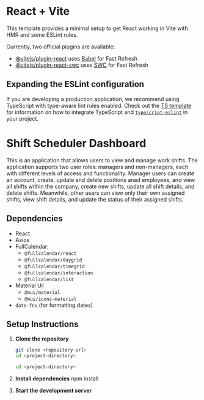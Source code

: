 # React + Vite

This template provides a minimal setup to get React working in Vite with HMR and some ESLint rules.

Currently, two official plugins are available:

- [@vitejs/plugin-react](https://github.com/vitejs/vite-plugin-react/blob/main/packages/plugin-react) uses [Babel](https://babeljs.io/) for Fast Refresh
- [@vitejs/plugin-react-swc](https://github.com/vitejs/vite-plugin-react/blob/main/packages/plugin-react-swc) uses [SWC](https://swc.rs/) for Fast Refresh

## Expanding the ESLint configuration

If you are developing a production application, we recommend using TypeScript with type-aware lint rules enabled. Check out the [TS template](https://github.com/vitejs/vite/tree/main/packages/create-vite/template-react-ts) for information on how to integrate TypeScript and [`typescript-eslint`](https://typescript-eslint.io) in your project.


# Shift Scheduler Dashboard

This is an application that allows users to view and manage work shifts. The application supports two user roles: managers and non-managers, each with different levels of access and functionality. Manager users can create an account, create, update and delete positions anad employees, and view all shifts within the company, create new shifts, update all shift details, and delete shifts. Meanwhile, other users can view only their own assigned shifts, view shift details, and update the status of their assigned shifts.



## Dependencies

- React
- Axios
- FullCalendar:
  - `@fullcalendar/react`
  - `@fullcalendar/daygrid`
  - `@fullcalendar/timegrid`
  - `@fullcalendar/interaction`
  - `@fullcalendar/list`
- Material UI:
  - `@mui/material`
  - `@mui/icons-material`
- `date-fns` (for formatting dates)

## Setup Instructions

1. **Clone the repository**

   ```bash
   git clone <repository-url>
   cd <project-directory>

   cd <project-directory>
2. **Install dependencies**
npm install
3. **Start the development server**